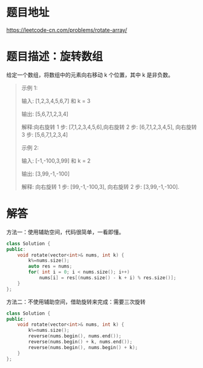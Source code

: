 # 题目地址
https://leetcode-cn.com/problems/rotate-array/

# 题目描述：旋转数组
给定一个数组，将数组中的元素向右移动 k 个位置，其中 k 是非负数。

>示例 1:
>
>输入: [1,2,3,4,5,6,7] 和 k = 3
>
>输出: [5,6,7,1,2,3,4]
>
>解释:向右旋转 1 步: [7,1,2,3,4,5,6],向右旋转 2 步: [6,7,1,2,3,4,5], 向右旋转 3 步: [5,6,7,1,2,3,4]
>
>示例 2:
>
>输入: [-1,-100,3,99] 和 k = 2
>
>输出: [3,99,-1,-100]
>
>解释: 向右旋转 1 步: [99,-1,-100,3], 向右旋转 2 步: [3,99,-1,-100].

# 解答

方法一：使用辅助空间，代码很简单，一看即懂。
```cpp
class Solution {
public:
    void rotate(vector<int>& nums, int k) {
        k%=nums.size();
        auto res = nums;
        for( int i = 0; i < nums.size(); i++)
            nums[i] = res[(nums.size() - k + i) % res.size()];
    }
};
```

方法二：不使用辅助空间，借助旋转来完成：需要三次旋转
```cpp
class Solution {
public:
    void rotate(vector<int>& nums, int k) {
        k%=nums.size();
        reverse(nums.begin(), nums.end());
        reverse(nums.begin() + k, nums.end());
        reverse(nums.begin(), nums.begin() + k);
    }
};
```
